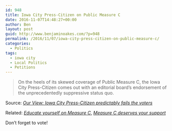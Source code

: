```yaml
---
id: 948
title: Iowa City Press-Citizen on Public Measure C
date: 2016-11-07T14:48:27+00:00
author: Ben
layout: post
guid: http://www.benjaminoakes.com/?p=948
permalink: /2016/11/07/iowa-city-press-citizen-on-public-measure-c/
categories:
  - Politics
tags:
  - iowa city
  - Local Politics
  - Petitions
---
```

> On the heels of its skewed coverage of Public Measure C, the Iowa City Press-Citizen comes out with an editorial board’s endorsement of the unprecedentedly suppressive status quo.

Source: _[Our View: Iowa City Press-Citizen predictably fails the voters](https://thefourth.co/our-view-iowa-city-press-citizen-predictably-fails-the-voters-c4f84b2038b8)_

Related: _[Educate yourself on Measure C](http://www.press-citizen.com/opinion/)_, _[Measure C deserves your support](http://www.press-citizen.com/opinion/)_

Don&#8217;t forget to vote!
